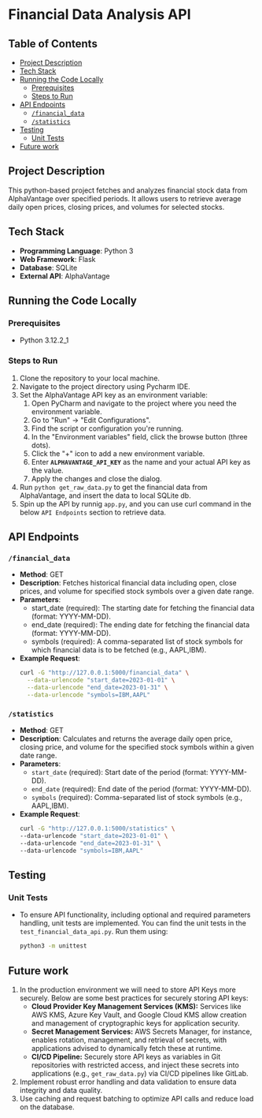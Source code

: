 # Financial Data Analysis API
## Table of Contents
- [Project Description](#project-description)
- [Tech Stack](#tech-stack)
- [Running the Code Locally](#running-the-code-locally)
  - [Prerequisites](#prerequisites)
  - [Steps to Run](#steps-to-run)
- [API Endpoints](#api-endpoints)
  - [`/financial_data`](#financial_data)
  - [`/statistics`](#statistics)
- [Testing](#testing)
  - [Unit Tests](#unit-tests)
- [Future work](#future-work)
    
## Project Description
This python-based project fetches and analyzes financial stock data from AlphaVantage over specified periods. It allows users to retrieve average daily open prices, closing prices, and volumes for selected stocks.

## Tech Stack
- **Programming Language**: Python 3
- **Web Framework**: Flask
- **Database**: SQLite
- **External API**: AlphaVantage

## Running the Code Locally

### Prerequisites
- Python 3.12.2_1

### Steps to Run
1. Clone the repository to your local machine.
2. Navigate to the project directory using Pycharm IDE.
3. Set the AlphaVantage API key as an environment variable:
   1. Open PyCharm and navigate to the project where you need the environment variable.
   2. Go to "Run" -> "Edit Configurations".
   3. Find the script or configuration you're running.
   4. In the "Environment variables" field, click the browse button (three dots).
   5. Click the "+" icon to add a new environment variable.
   6. Enter **`ALPHAVANTAGE_API_KEY`** as the name and your actual API key as the value.
   7. Apply the changes and close the dialog.
4. Run `python get_raw_data.py` to get the financial data from AlphaVantage, and insert the data to local SQLite db.
5. Spin up the API by runnig `app.py`, and you can use curl command in the below `API Endpoints` section to retrieve data.
  
## API Endpoints

### `/financial_data`
- **Method**: GET
- **Description**: Fetches historical financial data including open, close prices, and volume for specified stock symbols over a given date range.
- **Parameters**:
  - start_date (required): The starting date for fetching the financial data (format: YYYY-MM-DD).
  - end_date (required): The ending date for fetching the financial data (format: YYYY-MM-DD).
  - symbols (required): A comma-separated list of stock symbols for which financial data is to be fetched (e.g., AAPL,IBM).
- **Example Request**:
  ```sh
  curl -G "http://127.0.0.1:5000/financial_data" \
    --data-urlencode "start_date=2023-01-01" \
    --data-urlencode "end_date=2023-01-31" \
    --data-urlencode "symbols=IBM,AAPL"

### `/statistics`
- **Method**: GET
- **Description**: Calculates and returns the average daily open price, closing price, and volume for the specified stock symbols within a given date range.
- **Parameters**:
  - `start_date` (required): Start date of the period (format: YYYY-MM-DD).
  - `end_date` (required): End date of the period (format: YYYY-MM-DD).
  - `symbols` (required): Comma-separated list of stock symbols (e.g., AAPL,IBM).
- **Example Request**:
  ```sh
  curl -G "http://127.0.0.1:5000/statistics" \
  --data-urlencode "start_date=2023-01-01" \
  --data-urlencode "end_date=2023-01-31" \
  --data-urlencode "symbols=IBM,AAPL"

## Testing
### Unit Tests
- To ensure API functionality, including optional and required parameters handling, unit tests are implemented. You can find the unit tests in the `test_financial_data_api.py`. Run them using:
  ```sh
  python3 -m unittest

## Future work
1. In the production environment we will need to store API Keys more securely. Below are some best practices for securely storing API keys:
   - **Cloud Provider Key Management Services (KMS):** Services like AWS KMS, Azure Key Vault, and Google Cloud KMS allow creation and management of cryptographic keys for application security.
   - **Secret Management Services:** AWS Secrets Manager, for instance, enables rotation, management, and retrieval of secrets, with applications advised to dynamically fetch these at runtime.
   - **CI/CD Pipeline:** Securely store API keys as variables in Git repositories with restricted access, and inject these secrets into applications (e.g., `get_raw_data.py`) via CI/CD pipelines like GitLab.
2. Implement robust error handling and data validation to ensure data integrity and data quality.
3. Use caching and request batching to optimize API calls and reduce load on the database.





